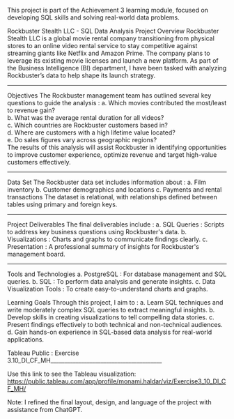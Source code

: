 This project is part of the Achievement 3 learning module, focused on developing SQL skills and solving real-world data problems.

Rockbuster Stealth LLC - SQL Data Analysis Project
Overview
Rockbuster Stealth LLC is a global movie rental company transitioning from physical stores to an online video rental service to stay competitive against streaming giants like Netflix and Amazon Prime. The company plans to leverage its existing movie licenses and launch a new platform. As part of the Business Intelligence (BI) department, I have been tasked with analyzing Rockbuster’s data to help shape its launch strategy.

________________________________________
Objectives
The Rockbuster management team has outlined several key questions to guide the analysis :
a.	Which movies contributed the most/least to revenue gain? <br />
b.	What was the average rental duration for all videos? <br />
c.	Which countries are Rockbuster customers based in? <br />
d.	Where are customers with a high lifetime value located? <br />
e.	Do sales figures vary across geographic regions? <br />
The results of this analysis will assist Rockbuster in identifying opportunities to improve customer experience, optimize revenue and target high-value customers effectively.
________________________________________
Data Set
The Rockbuster data set includes information about :
a.	Film inventory
b.	Customer demographics and locations
c.	Payments and rental transactions
The dataset is relational, with relationships defined between tables using primary and foreign keys. 
________________________________________
Project Deliverables
The final deliverables include :
a.	SQL Queries : Scripts to address key business questions using Rockbuster's data.
b.	Visualizations : Charts and graphs to communicate findings clearly.
c.	Presentation : A professional summary of insights for Rockbuster's management board.
________________________________________
Tools and Technologies
a.	PostgreSQL : For database management and SQL queries.
b.	SQL : To perform data analysis and generate insights.
c.	Data Visualization Tools : To create easy-to-understand charts and graphs.

Learning Goals
Through this project, I aim to :
a.	Learn SQL techniques and write moderately complex SQL queries to extract meaningful insights.
b.	Develop skills in creating visualizations to tell compelling data stories.
c.	Present findings effectively to both technical and non-technical audiences.
d.	Gain hands-on experience in SQL-based data analysis for real-world applications.

Tableau Public : Exercise 3.10_DI_CF_MH________________________________________

Use this link to see the Tableau visualization: https://public.tableau.com/app/profile/monami.haldar/viz/Exercise3_10_DI_CF_MH/

Note: I refined the final layout, design, and language of the project with assistance from ChatGPT.
